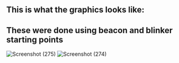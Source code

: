 ## This is what the graphics looks like:
## These were done using beacon and blinker starting points

![Screenshot (275)](https://user-images.githubusercontent.com/62855279/140463453-74455a76-74c6-49a6-8e62-b301e85f3a0a.png)
![Screenshot (274)](https://user-images.githubusercontent.com/62855279/140463454-3784b6ed-2403-49ee-8dd0-6426e24cad59.png)

